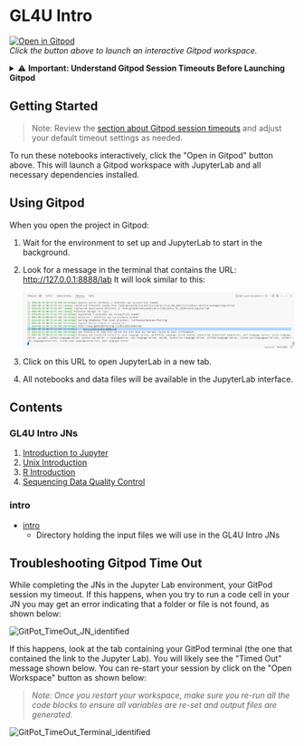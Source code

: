 # GL4U Intro 

[![Open in Gitpod](https://gitpod.io/button/open-in-gitpod.svg)](https://gitpod.io/#https://github.com/nasa/GeneLab-Training/tree/GL4U_Intro_2024)  
*Click the button above to launch an interactive Gitpod workspace.*  

<details id="understanding-gitpod-session-timeouts">
  <summary>⚠️ <strong>Important: Understand Gitpod Session Timeouts Before Launching Gitpod</strong></summary>

By default, Gitpod workspaces have an inactivity timeout of **30 minutes**. If there is no user input during this time, your workspace will stop. Additionally, if you close the Gitpod editor tab (but leave JupyterLab open), the timeout reduces to **5 minutes**. 

To avoid unexpected disconnections:

- **Keep both the Gitpod editor and JupyterLab tabs open while working.**

You can adjust your timeout settings (default: 30 minutes) in your [Gitpod User Preferences](https://gitpod.io/user/preferences) as shown below:

<img src="images/gitpod-user-preferences.png" align="center" alt=""/>

</details>  

## Getting Started  

> Note: Review the [section about Gitpod session timeouts](#understanding-gitpod-session-timeouts) and adjust your default timeout settings as needed.  

To run these notebooks interactively, click the "Open in Gitpod" button above. This will launch a Gitpod workspace with JupyterLab and all necessary dependencies installed.  

## Using Gitpod  

When you open the project in Gitpod:  

1. Wait for the environment to set up and JupyterLab to start in the background.
2. Look for a message in the terminal that contains the URL: http://127.0.0.1:8888/lab
   It will look similar to this:

   <img src="images/gitpod-jupyter-running.png" align="center" alt="Jupyter Server Running Message"/>

3. Click on this URL to open JupyterLab in a new tab.
4. All notebooks and data files will be available in the JupyterLab interface.

## Contents  

### GL4U Intro JNs  
1. [Introduction to Jupyter](GL4U_Intro_JNs/01-jupyter-intro.ipynb)
2. [Unix Introduction](GL4U_Intro_JNs/02-unix-intro.ipynb)
3. [R Introduction](GL4U_Intro_JNs/03-R-intro.ipynb)
4. [Sequencing Data Quality Control](GL4U_Intro_JNs/04-sequencing-data-QC.ipynb)

### intro  
* [intro](intro)
  - Directory holding the input files we will use in the GL4U Intro JNs

## Troubleshooting Gitpod Time Out 

While completing the JNs in the Jupyter Lab environment, your GitPod session my timeout. If this happens, when you try to run a code cell in your JN you may get an error indicating that a folder or file is not found, as shown below:

![GitPot_TimeOut_JN_identified](https://github.com/user-attachments/assets/9a72cba3-64c6-4b54-bc9a-f9b5e635ecf7)

If this happens, look at the tab containing your GitPod terminal (the one that contained the link to the Jupyter Lab). You will likely see the "Timed Out" message shown below. You can re-start your session by click on the "Open Workspace" button as shown below:
> _Note: Once you restart your workspace, make sure you re-run all the code blocks to ensure all variables are re-set and output files are generated._

![GitPot_TimeOut_Terminal_identified](https://github.com/user-attachments/assets/91b2d26c-582c-415c-8e86-e52c2681f594)
